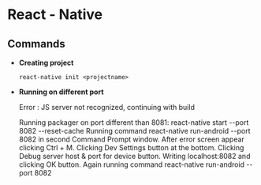 # React - Native

## Commands

- **Creating project**

  `react-native init <projectname>`

- **Running on different port**

  Error : JS server not recognized, continuing with build

  Running packager on port different than 8081: react-native start --port 8082 --reset-cache
  Running command react-native run-android --port 8082 in second Command Prompt window.
  After error screen appear clicking Ctrl + M.
  Clicking Dev Settings button at the bottom.
  Clicking Debug server host & port for device button.
  Writing localhost:8082 and clicking OK button.
  Again running command react-native run-android --port 8082

